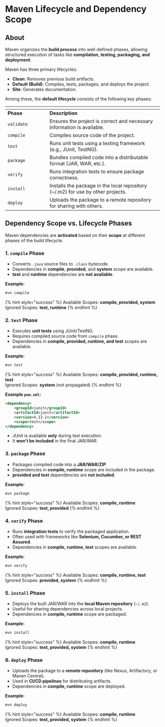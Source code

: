 # Maven Lifecycle and Dependency Scope

## About

Maven organizes the **build process** into well-defined phases, allowing structured execution of tasks like **compilation, testing, packaging, and deployment**.

Maven has three primary lifecycles:

* **Clean**: Removes previous build artifacts.
* **Default (Build)**: Compiles, tests, packages, and deploys the project.
* **Site**: Generates documentation.

Among these, the **default lifecycle** consists of the following key phases:

<table data-header-hidden><thead><tr><th width="120.73046875"></th><th></th></tr></thead><tbody><tr><td><strong>Phase</strong></td><td><strong>Description</strong></td></tr><tr><td><code>validate</code></td><td>Ensures the project is correct and necessary information is available.</td></tr><tr><td><code>compile</code></td><td>Compiles source code of the project.</td></tr><tr><td><code>test</code></td><td>Runs unit tests using a testing framework (e.g., JUnit, TestNG).</td></tr><tr><td><code>package</code></td><td>Bundles compiled code into a distributable format (JAR, WAR, etc.).</td></tr><tr><td><code>verify</code></td><td>Runs integration tests to ensure package correctness.</td></tr><tr><td><code>install</code></td><td>Installs the package in the local repository (~/.m2) for use by other projects.</td></tr><tr><td><code>deploy</code></td><td>Uploads the package to a remote repository for sharing with others.</td></tr></tbody></table>

## Dependency Scope vs. Lifecycle Phases

Maven dependencies are **activated** based on their **scope** at different phases of the build lifecycle.

### **1. `compile` Phase**

* Converts `.java` source files to `.class` bytecode.
* Dependencies in **compile**, **provided**, and **system** scope are available.
* **test** and **runtime** dependencies are **not available**.

**Example:**

```sh
mvn compile
```

{% hint style="success" %}
Available Scopes: **compile, provided, system**\
Ignored Scopes: **test, runtime**
{% endhint %}

### **2. `test` Phase**

* Executes **unit tests** using JUnit/TestNG.
* Requires compiled source code from `compile` phase.
* Dependencies in **compile, provided, runtime, and test** scopes are available.

**Example:**

```sh
mvn test
```

{% hint style="success" %}
Available Scopes: **compile, provided, runtime, test**\
Ignored Scopes: **system** (not propagated)
{% endhint %}

**Example `pom.xml`:**

```xml
<dependency>
    <groupId>junit</groupId>
    <artifactId>junit</artifactId>
    <version>4.13.2</version>
    <scope>test</scope>
</dependency>
```

* JUnit is available **only** during test execution.
* It **won't be included** in the final JAR/WAR.

### **3. `package` Phase**

* Packages compiled code into a **JAR/WAR/ZIP**.
* Dependencies in **compile, runtime** scope are included in the package.
* **provided and test** dependencies are **not included**.

**Example:**

```sh
mvn package
```

{% hint style="success" %}
Available Scopes: **compile, runtime**\
Ignored Scopes: **test, provided**
{% endhint %}

### **4. `verify` Phase**

* Runs **integration tests** to verify the packaged application.
* Often used with frameworks like **Selenium, Cucumber, or REST Assured**.
* Dependencies in **compile, runtime, test** scopes are available.

**Example:**

```sh
mvn verify
```

{% hint style="success" %}
Available Scopes: **compile, runtime, test**\
Ignored Scopes: **provided, system**
{% endhint %}

### **5. `install` Phase**

* Deploys the built JAR/WAR into the **local Maven repository** (`~/.m2`).
* Useful for sharing dependencies across local projects.
* Dependencies in **compile, runtime** scope are packaged.

**Example:**

```sh
mvn install
```

{% hint style="success" %}
Available Scopes: **compile, runtime**\
Ignored Scopes: **test, provided, system**
{% endhint %}

### **6. `deploy` Phase**

* Uploads the package to a **remote repository** (like Nexus, Artifactory, or Maven Central).
* Used in **CI/CD pipelines** for distributing artifacts.
* Dependencies in **compile, runtime** scope are deployed.

**Example:**

```sh
mvn deploy
```

{% hint style="success" %}
Available Scopes: **compile, runtime**\
Ignored Scopes: **test, provided, system**
{% endhint %}

